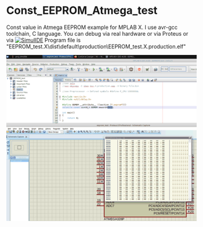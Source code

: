 # Const_EEPROM_Atmega_test
Const value in Atmega EEPROM example for MPLAB X. I use avr-gcc toolchain, C language. You can debug via real hardware or via Proteus or via  [![SimulIDE](https://travis-ci.org/joemccann/dillinger.svg?branch=master)](https://simulide.forumotion.com/t202-what-is-format-of-eeprom-data-file) Program file is "EEPROM_test.X\dist\default\production\EEPROM_test.X.production.elf"

![screenshort.](/eepromTest.png "This is debugging process")

